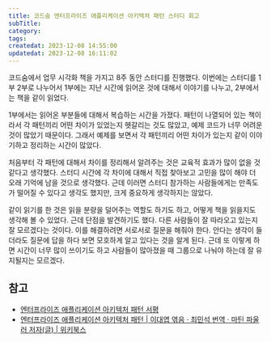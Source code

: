 ```yaml
---
title: 코드숨 엔터프라이즈 애플리케이션 아키텍처 패턴 스터디 회고
subTitle:
category:
tags:
createdat: 2023-12-08 14:55:00
updatedat: 2023-12-08 16:11:02
---
```


코드숨에서 업무 시각화 책을 가지고 8주 동안 스터디를 진행했다. 이번에는 스터디를
1부 2부로 나누어서 1부에는 지난 시간에 읽어온 것에 대해서 이야기를 나누고,
2부에서는 책을 같이 읽었다.  

1부에서는 읽어온 부분들에 대해서 복습하는 시간을 가졌다. 패턴이 나열되어 있는
책이라서 각 패턴끼리 어떤 차이가 있었는지 헷갈리는 것도 많았고, 예제 코드가
너무 어려운 것이 많았기 때문이다. 그래서 예제를 보면서 각 패턴끼리 어떤 차이가
있는지 같이 이야기하고 정리하는 시간이 많았다.  

처음부터 각 패턴에 대해서 차이를 정리해서 알려주는 것은 교육적 효과가 많이 없을
것 같다고 생각했다. 스터디 시간에 각 차이에 대해서 직접 찾아보고 고민을 많이
해야 더 오래 기억에 남을 것으로 생각했다. 근데 이러면 스터디 참가하는
사람들에게는 만족도가 떨어질 수 있다고 생각도 했지만, 크게 중요하게 생각하지는
않았다.  

같이 읽기를 한 것은 읽을 분량을 덜어주는 역할도 하기도 하고, 어떻게 책을
읽을지도 생각해 볼 수 있었다. 근데 단점을 발견하기도 했다. 다른 사람들이 잘
따라오고 있는지 잘 모르겠다는 것이다. 이를 해결하려면 서로서로 질문을 해줘야
한다. 안다는 생각이 들더라도 질문에 답을 하다 보면 모호하게 알고 있다는 것을 알게
된다. 근데 또 이렇게 하면 시간이 너무 많이 쓰이기도 하고 사람들이 많아졌을 때
그룹으로 나눠야 하는데 잘 유지될지는 모르겠다.

## 참고

- [엔터프라이즈 애플리케이션 아키텍처 패턴 서평](https://hannut91.github.io/blogs/peaa)
- [엔터프라이즈 애플리케이션 아키텍처 패턴 \| 이대엽 엮음 · 최민석 번역 · 마틴 파울러 저자(글) \| 위키북스](https://product.kyobobook.co.kr/detail/S000001766248)
